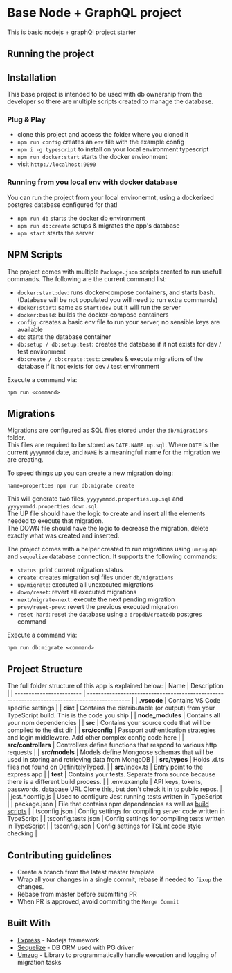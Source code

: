 # Base Node + GraphQL project

This is basic nodejs + graphQl project starter

## Running the project

## Installation

This base project is intended to be used with db ownership from the developer so there are multiple scripts created to manage the database.

### Plug & Play

* clone this project and access the folder where you cloned it
* `npm run config` creates an `env` file with the example config
* `npm i -g typescript` to install on your local environment typescript
* `npm run docker:start` starts the docker environment
* visit `http://localhost:9090`

### Running from you local env with docker database

You can run the project from your local environemnt, using a dockerized postgres database configured for that!

* `npm run db` starts the docker db environment
* `npm run db:create` setups & migrates the app's database
* `npm start` starts the server


## NPM Scripts

The project comes with multiple `Package.json` scripts created to run usefull commands.
The following are the current command list:
- `docker:start:dev`: runs docker-compose containers, and starts bash. (Database will be not populated you will need to run extra commands)
- `docker:start`: same as `start:dev` but it will run the server
- `docker:build`: builds the docker-compose containers
- `config`: creates a basic env file to run your server, no sensible keys are available
- `db`: starts the database container
- `db:setup / db:setup:test`: creates the database if it not exists for dev / test environment
- `db:create / db:create:test`: creates & execute migrations of the database if it not exists for dev / test environment

Execute a command via:

```shell
npm run <command>
```

## Migrations

Migrations are configured as SQL files stored under the `db/migrations` folder.  
This files are required to be stored as `DATE.NAME.up.sql`. Where `DATE` is the current `yyyymmdd` date, and `NAME` is a meaningfull name for the migration we are creating.

To speed things up you can create a new migration doing:

```
name=properties npm run db:migrate create
```

This will generate two files, `yyyyymmdd.properties.up.sql` and  `yyyyymmdd.properties.down.sql`.  
The UP file should have the logic to create and insert all the elements needed to execute that migration.  
The DOWN file should have the logic to decrease the migration, delete exactly what was created and inserted.

The project comes with a helper created to run migrations using `umzug` api and `sequelize` database connection. It supports the following commands:

- `status`: print current migration status
- `create`: creates migration sql files under `db/migrations`
- `up/migrate`: executed all unexecuted migrations
- `down/reset`: revert all executed migrations
- `next/migrate-next`: execute the next pending migration
- `prev/reset-prev`: revert the previous executed migration
- `reset-hard`: reset the database using a `dropdb`/`createdb` postgres command

Execute a command via:

```shell
npm run db:migrate <command>
```

## Project Structure
The full folder structure of this app is explained below:
| Name | Description |
| ------------------------ | --------------------------------------------------------------------------------------------- |
| **.vscode**              | Contains VS Code specific settings                                                            |
| **dist**                 | Contains the distributable (or output) from your TypeScript build. This is the code you ship  |
| **node_modules**         | Contains all your npm dependencies                                                            |
| **src**                  | Contains your source code that will be compiled to the dist dir                               |
| **src/config**           | Passport authentication strategies and login middleware. Add other complex config code here   |
| **src/controllers**      | Controllers define functions that respond to various http requests                            |
| **src/models**           | Models define Mongoose schemas that will be used in storing and retrieving data from MongoDB  |
| **src/types**            | Holds .d.ts files not found on DefinitelyTyped.                                               |
| **src**/index.ts        | Entry point to the express app                                                               |
| **test**                 | Contains your tests. Separate from source because there is a different build process.         |
| .env.example             | API keys, tokens, passwords, database URI. Clone this, but don't check it in to public repos. |
| jest.*.config.js           | Used to configure Jest running tests written in TypeScript                                    |
| package.json             | File that contains npm dependencies as well as [build scripts](#what-if-a-library-isnt-on-definitelytyped)                          |
| tsconfig.json            | Config settings for compiling server code written in TypeScript                               |
| tsconfig.tests.json      | Config settings for compiling tests written in TypeScript                                     |
| tsconfig.json                | Config settings for TSLint code style checking                                                |

## Contributing guidelines

* Create a branch from the latest master template
* Wrap all your changes in a single commit, rebase if needed to `fixup` the changes.
* Rebase from master before submitting PR
* When PR is approved, avoid commiting the `Merge Commit`


## Built With

* [Express](https://expressjs.com) - Nodejs framework
* [Sequelize](https://sequelize.org/) - DB ORM used with PG driver
* [Umzug](https://github.com/sequelize/umzug) - Library to programmatically handle execution and logging of migration tasks
